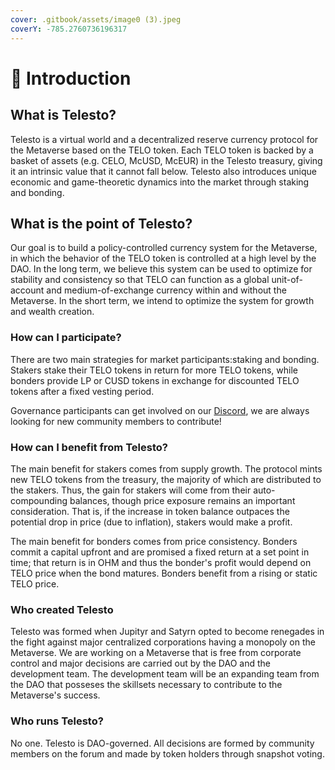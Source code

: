 ```yaml
---
cover: .gitbook/assets/image0 (3).jpeg
coverY: -785.2760736196317
---
```


# 🐬 Introduction

## What is Telesto?

Telesto is a virtual world and a decentralized reserve currency protocol for the Metaverse based on the TELO token. Each TELO token is backed by a basket of assets (e.g. CELO, McUSD, McEUR) in the Telesto treasury, giving it an intrinsic value that it cannot fall below. Telesto also introduces unique economic and game-theoretic dynamics into the market through staking and bonding.&#x20;

## What is the point of Telesto?

Our goal is to build a policy-controlled currency system for the Metaverse, in which the behavior of the TELO token is controlled at a high level by the DAO. In the long term, we believe this system can be used to optimize for stability and consistency so that TELO can function as a global unit-of-account and medium-of-exchange currency within and without the Metaverse. In the short term, we intend to optimize the system for growth and wealth creation.

### How can I participate?

There are two main strategies for market participants:staking and bonding. Stakers stake their TELO tokens in return for more TELO tokens, while bonders provide LP or CUSD tokens in exchange for discounted TELO tokens after a fixed vesting period.

Governance participants can get involved on our [Discord](https://discord.gg/tcr3H97fnf), we are always looking for new community members to contribute!

### How can I benefit from Telesto? <a href="#how-can-i-benefit-from-olympus" id="how-can-i-benefit-from-olympus"></a>

The main benefit for stakers comes from supply growth. The protocol mints new TELO tokens from the treasury, the majority of which are distributed to the stakers. Thus, the gain for stakers will come from their auto-compounding balances, though price exposure remains an important consideration. That is, if the increase in token balance outpaces the potential drop in price (due to inflation), stakers would make a profit.

The main benefit for bonders comes from price consistency. Bonders commit a capital upfront and are promised a fixed return at a set point in time; that return is in OHM and thus the bonder's profit would depend on TELO price when the bond matures. Bonders benefit from a rising or static TELO price.

### Who created Telesto <a href="#who-created-olympus" id="who-created-olympus"></a>

Telesto was formed when Jupityr and Satyrn opted to become renegades in the fight against major centralized corporations having a monopoly on the Metaverse. We are working on a Metaverse that is free from corporate control and major decisions are carried out by the DAO and the development team. The development team will be an expanding team from the DAO that posseses the skillsets necessary to contribute to the Metaverse's success.

### Who runs Telesto? <a href="#who-runs-olympus" id="who-runs-olympus"></a>

No one. Telesto is DAO-governed. All decisions are formed by community members on the forum and made by token holders through snapshot voting.

